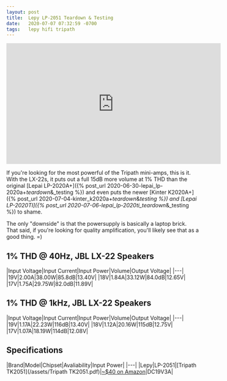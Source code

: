 ```yaml
---
layout: post
title:  Lepy LP-2051 Teardown & Testing
date:   2020-07-07 07:32:59 -0700
tags:   lepy hifi tripath
---
```

<iframe width="560" height="315" src="https://www.youtube.com/embed/m5zgj7kRxLU" frameborder="0" allow="accelerometer; autoplay; encrypted-media; gyroscope; picture-in-picture" allowfullscreen></iframe>

If you're looking for the most powerful of the Tripath mini-amps, this is it.  With the LX-22s, it puts out a full 15dB more volume at 1% THD than the original [Lepai LP-2020A+]({% post_url 2020-06-30-lepai_lp-2020a+_teardown_&_testing %}) and even puts the newer [Kinter K2020A+]({% post_url 2020-07-04-kinter_k2020a+_teardown_&_testing %}) and [Lepai LP-2020TI]({% post_url 2020-07-06-lepai_lp-2020ti_teardown_&_testing %}) to shame.

The only "downside" is that the powersupply is basically a laptop brick.  That said, if you're looking for quality amplification, you'll likely see that as a good thing. =)

## 1% THD @ 40Hz, JBL LX-22 Speakers

|Input Voltage|Input Current|Input Power|Volume|Output Voltage|
|---|
|19V|2.00A|38.00W|85.8dB|13.40V|
|18V|1.84A|33.12W|84.0dB|12.65V|
|17V|1.75A|29.75W|82.0dB|11.89V|

## 1% THD @ 1kHz, JBL LX-22 Speakers

|Input Voltage|Input Current|Input Power|Volume|Output Voltage|
|---|
|19V|1.17A|22.23W|116dB|13.40V|
|18V|1.12A|20.16W|115dB|12.75V|
|17V|1.07A|18.19W|114dB|12.08V|


## Specifications

|Brand|Model|Chipset|Avaliability|Input Power|
|---|
|Lepy|LP-2051|[Tripath TK2051](/assets/Tripath TK2051.pdf)|[~$40 on Amazon](https://amzn.to/2ZIDAYY)|DC19V3A|
